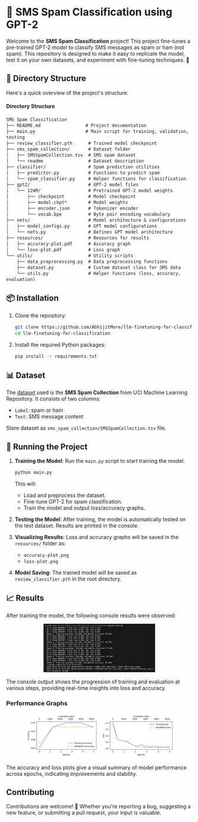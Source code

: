 # 📩 SMS Spam Classification using GPT-2

Welcome to the **SMS Spam Classification** project! This project fine-tunes a pre-trained GPT-2 model to classify SMS messages as spam or ham (not spam). This repository is designed to make it easy to replicate the model, test it on your own datasets, and experiment with fine-tuning techniques. 🚀

## 📂 Directory Structure

Here's a quick overview of the project's structure:

#### Directory Structure

```plaintext
SMS Spam Classification
├── README.md                 # Project documentation
├── main.py                   # Main script for training, validation, testing
├── review_classifier.pth      # Trained model checkpoint
├── sms_spam_collection/       # Dataset folder
│   ├── SMSSpamCollection.tsv  # SMS spam dataset
│   └── readme                 # Dataset description
├── classifier/                # Spam prediction utilities
│   ├── predictor.py           # Functions to predict spam
│   └── spam_classifier.py     # Helper functions for classification
├── gpt2/                      # GPT-2 model files
│   └── 124M/                  # Pretrained GPT-2 model weights
│       ├── checkpoint         # Model checkpoint
│       ├── model.ckpt*        # Model weights
│       ├── encoder.json       # Tokenizer encoder
│       └── vocab.bpe          # Byte pair encoding vocabulary
├── nets/                      # Model architecture & configurations
│   ├── model_configs.py       # GPT model configurations
│   └── nets.py                # Defines GPT model architecture
├── resources/                 # Resources for results
│   ├── accuracy-plot.pdf      # Accuracy graph
│   └── loss-plot.pdf          # Loss graph
└── utils/                     # Utility scripts
    ├── data_preprocessing.py  # Data preprocessing functions
    ├── dataset.py             # Custom dataset class for SMS data
    └── utils.py               # Helper functions (loss, accuracy, evaluation)
```

## 📦 Installation
1. Clone the repository:
    ```bash
    git clone https://github.com/AbhijitMore/llm-finetuning-for-classification.git
    cd llm-finetuning-for-classification
    ```

2. Install the required Python packages:
    ```bash
    pip install -r requirements.txt
    ```

## 📊 Dataset
The [dataset](https://archive.ics.uci.edu/static/public/228/sms+spam+collection.zip) used is the **SMS Spam Collection** from UCI Machine Learning Repository.
It consists of two columns:
- `Label`: spam or ham
- `Text`: SMS message content

Store dataset as `sms_spam_collection/SMSSpamCollection.tsv` file.

## 🏃 Running the Project
1. **Training the Model**:
    Run the `main.py` script to start training the model:
    ```bash
    python main.py
    ```
    This will:
    - Load and preprocess the dataset.
    - Fine-tune GPT-2 for spam classification.
    - Train the model and output loss/accuracy graphs.

2. **Testing the Model**:
    After training, the model is automatically tested on the test dataset. Results are printed in the console.

3. **Visualizing Results**:
    Loss and accuracy graphs will be saved in the `resources/` folder as:
    - `accuracy-plot.png`
    - `loss-plot.png`

4. **Model Saving**:
    The trained model will be saved as `review_classifier.pth` in the root directory.

## 📈 Results

After training the model, the following console results were observed:

<p align="center">
  <img src="resources/training_progression.png" alt="Training Progression Console" width="60%" />
</p>

The console output shows the progression of training and evaluation at various steps, providing real-time insights into loss and accuracy.

### Performance Graphs
<p align="center">
  <img src="resources/accuracy-plot.png" alt="Accuracy Plot" width="40%" />
  <img src="resources/loss-plot.png" alt="Loss Plot" width="40%" />
</p>

The accuracy and loss plots give a visual summary of model performance across epochs, indicating improvements and stability.

## Contributing
Contributions are welcome! 🎉 Whether you're reporting a bug, suggesting a new feature, or submitting a pull request, your input is valuable.
